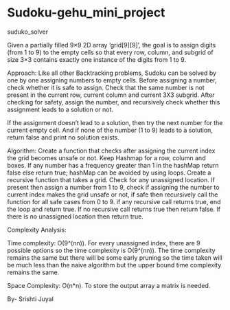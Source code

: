 # Sudoku-gehu_mini_project
suduko_solver

Given a partially filled 9×9 2D array ‘grid[9][9]’, the goal is to assign digits (from 1 to 9) to the empty cells so that every row, column, and subgrid of size 3×3 contains exactly one instance of the digits from 1 to 9. 

Approach: Like all other Backtracking problems, Sudoku can be solved by one by one assigning numbers to empty cells. Before assigning a number, check whether it is safe to assign. Check that the same number is not present in the current row, current column and current 3X3 subgrid. After checking for safety, assign the number, and recursively check whether this assignment leads to a solution or not. 

If the assignment doesn’t lead to a solution, then try the next number for the current empty cell. And if none of the number (1 to 9) leads to a solution, return false and print no solution exists.

Algorithm:  Create a function that checks after assigning the current index the grid becomes unsafe or not. Keep Hashmap for a row, column and boxes. If any number has a frequency greater than 1 in the hashMap return false else return true; hashMap can be avoided by using loops. Create a recursive function that takes a grid. Check for any unassigned location. If present then assign a number from 1 to 9, check if assigning the number to current index makes the grid unsafe or not, if safe then recursively call the function for all safe cases from 0 to 9. if any recursive call returns true, end the loop and return true. If no recursive call returns true then return false. If there is no unassigned location then return true.

Complexity Analysis: 

Time complexity: O(9^(nn)). For every unassigned index, there are 9 possible options so the time complexity is O(9^(nn)). The time complexity remains the same but there will be some early pruning so the time taken will be much less than the naive algorithm but the upper bound time complexity remains the same. 

Space Complexity: O(n*n). To store the output array a matrix is needed.

By- Srishti Juyal
